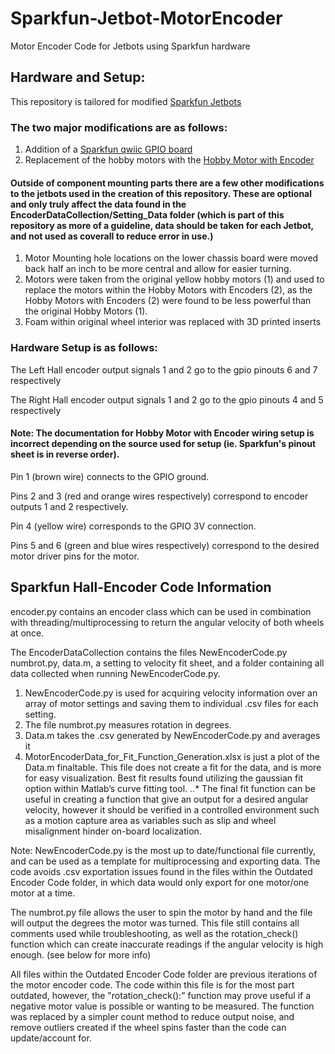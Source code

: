 # Sparkfun-Jetbot-MotorEncoder
Motor Encoder Code for Jetbots using Sparkfun hardware

## Hardware and Setup:
This repository is tailored for modified [Sparkfun Jetbots](https://www.sparkfun.com/products/18486)

### The two major modifications are as follows:
1. Addition of a [Sparkfun qwiic GPIO board](https://www.sparkfun.com/products/17047)
2. Replacement of the hobby motors with the [Hobby Motor with Encoder](https://www.sparkfun.com/products/16413)

#### Outside of component mounting parts there are a few other modifications to the jetbots used in the creation of this repository. These are optional and only truly affect the data found in the EncoderDataCollection/Setting_Data folder (which is part of this repository as more of a guideline, data should be taken for each Jetbot, and not used as coverall to reduce error in use.)
1. Motor Mounting hole locations on the lower chassis board were moved back half an inch to be more central and allow for easier turning.
2. Motors were taken from the original yellow hobby motors (1) and used to replace the motors within the Hobby Motors with Encoders (2), as the Hobby Motors with Encoders (2) were found to be less powerful than the original Hobby Motors (1).
3. Foam within original wheel interior was replaced with 3D printed inserts

### Hardware Setup is as follows:
The Left Hall encoder output signals 1 and 2 go to the gpio pinouts 6 and 7 respectively

The Right Hall encoder output signals 1 and 2 go to the gpio pinouts 4 and 5 respectively

#### Note: The documentation for Hobby Motor with Encoder wiring setup is incorrect depending on the source used for setup (ie. Sparkfun's pinout sheet is in reverse order).

Pin 1 (brown wire) connects to the GPIO ground.

Pins 2 and 3 (red and orange wires respectively) correspond to encoder outputs 1 and 2 respectively.

Pin 4 (yellow wire) corresponds to the GPIO 3V connection.

Pins 5 and 6 (green and blue wires respectively) correspond to the desired motor driver pins for the motor.  

## Sparkfun Hall-Encoder Code Information
encoder.py contains an encoder class which can be used in combination with threading/multiprocessing to return the angular velocity of both wheels at once.

The EncoderDataCollection contains the files NewEncoderCode.py numbrot.py, data.m, a setting to velocity fit sheet, and a folder containing all data collected when running NewEncoderCode.py.
1. NewEncoderCode.py is used for acquiring velocity information over an array of motor settings and saving them to individual .csv files for each setting.
2. The file numbrot.py measures rotation in degrees.
3. Data.m takes the .csv generated by NewEncoderCode.py and averages it
4. MotorEncoderData_for_Fit_Function_Generation.xlsx is just a plot of the Data.m finaltable. This file does not create a fit for the data, and is more for easy visualization. Best fit results found utilizing the gaussian fit option within Matlab’s curve fitting tool.
..* The final fit function can be useful in creating a function that give an output for a desired angular velocity, however it should be verified in a controlled environment such as a motion capture area as variables such as slip and wheel misalignment hinder on-board localization.

Note: NewEncoderCode.py is the most up to date/functional file currently, and can be used as a template for multiprocessing and exporting data. The code avoids .csv exportation issues found in the files within the Outdated Encoder Code folder, in which data would only export for one motor/one motor at a time.

The numbrot.py file allows the user to spin the motor by hand and the file will output the degrees the motor was turned. This file still contains all comments used while troubleshooting, as well as the rotation_check() function which can create inaccurate readings if the angular velocity is high enough. (see below for more info)

All files within the Outdated Encoder Code folder are previous iterations of the motor encoder code. The code within this file is for the most part outdated, however, the "rotation_check():" function may prove useful if a negative motor value is possible or wanting to be measured. The function was replaced by a simpler count method to reduce output noise, and remove outliers created if the wheel spins faster than the code can update/account for.


